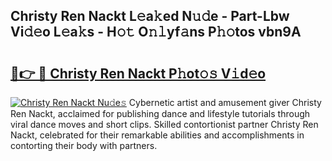 ## Christy Ren Nackt L𝚎a𝚔ed N𝚞𝚍e - Part-Lbw Vi𝚍𝚎o L𝚎a𝚔s - H𝚘𝚝 O𝚗𝚕yf𝚊ns P𝚑𝚘tos vbn9A

# <h2><a href="http://kf756g.oniu.top/?m=Christy+Ren+Nackt">🔗👉 🔴 Christy Ren Nackt P𝚑ot𝚘𝚜 V𝚒d𝚎o</a></h2>

[![Christy Ren Nackt Nu𝚍e𝚜](https://i.imgur.com/0qMVB7G.gif)](http://kf756g.oniu.top/?m=Christy+Ren+Nackt)
Cybernetic artist and amusement giver Christy Ren Nackt, acclaimed for publishing dance and lifestyle tutorials through viral dance moves and short clips. Skilled contortionist partner Christy Ren Nackt, celebrated for their remarkable abilities and accomplishments in contorting their body with partners.  
